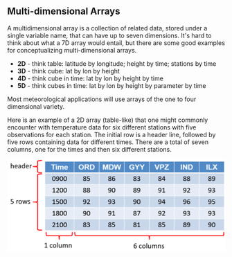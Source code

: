 ## Multi-dimensional Arrays

A multidimensional array is a collection of related data, stored under a single variable name, that can have up to seven dimensions. It's hard to think about what a 7D array would entail, but there are some good examples for conceptualizing multi-dimensional arrays.
* **2D** - think table: latitude by longitude; height by time; stations by time
* **3D** - think cube: lat by lon by height
* **4D** - think cube in time: lat by lon by height by time
* **5D** - think cubes in time: lat by lon by height by parameter by time

Most meteorological applications will use arrays of the one to four dimensional variety.

Here is an example of a 2D array (table-like) that one might commonly encounter with temperature data for six different stations with five observations for each station. The initial row is a header line, followed by five rows containing data for different times. There are a total of seven columns, one for the times and then six different stations.

<img src="https://raw.githubusercontent.com/kgoebber/Met_Computer_Apps/master/fortran_nD_arrays/2D_array_example.png" width=750><br>
